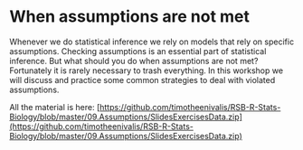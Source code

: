 # When assumptions are not met

Whenever we do statistical inference we rely on models that rely on specific assumptions. Checking assumptions is an essential part of statistical inference. But what should you do when assumptions are not met? Fortunately it is rarely necessary to trash everything. In this workshop we will discuss and practice some common strategies to deal with violated assumptions.

All the material is here: [https://github.com/timotheenivalis/RSB-R-Stats-Biology/blob/master/09.Assumptions/SlidesExercisesData.zip](https://github.com/timotheenivalis/RSB-R-Stats-Biology/blob/master/09.Assumptions/SlidesExercisesData.zip)

